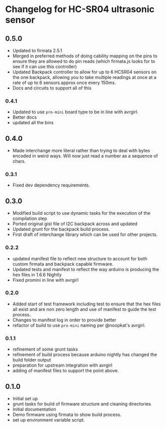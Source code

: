 # Changelog for HC-SR04 ultrasonic sensor

## 0.5.0

* Updated to firmata 2.5.1
* Merged in preferred methods of doing cability mapping on the pins to ensure
they are allowed to do pin reads (which firmata.js looks for to see if it can use
this controller)
* Updated Backpack controller to allow for up to 6 HCSR04 sensors on the one
backpack, allowing you to take multiple readings at once at a rate of up to 6
sensors approx once every 150ms.
* Docs and circuits to support all of this

### 0.4.1

* Updated to use `pro-mini` board type to be in line with avrgirl.
* Better docs
* updated all the bins

## 0.4.0

* Made interchange more literal rather than trying to deal with bytes encoded
in weird ways. Will now just read a number as a sequence of chars.

### 0.3.1

* Fixed dev dependency requirements.

## 0.3.0

* Modified build script to use dynamic tasks for the execution of the compilation step
* Ported original gist file of I2C backpack across and updated
* Updated grunt for the backpack build process.
* First draft of interchange library which can be used for other projects.

### 0.2.2

* updated manifest file to reflect new structure to account for both custom firmata
and backpack capable firmware.
* Updated tests and manifest to reflect the way arduino is producing the hex files in
1.6.6 Nightly
* Fixed promini in line with avrgirl

### 0.2.0

* Added start of test framework including test to ensure that the hex files all
exist and are non zero length and use of manifest to guide the test process.
* Changes to manifest log in order to provide better
* refactor of build to use `pro-mini` naming per @noopkat's avrgirl.

### 0.1.1

* refinement of some grunt tasks
* refinement of build process because arduino nightly has changed the build folder
output
* preparation for upstream integration with avrgirl
* adding of manifest files to support the point above.

## 0.1.0

* Initial set up
* grunt tasks for build of firmware structure and cleaning directories
* Initial documentation
* Demo firmware using firmata to show build process.
* set up environment variable script.


